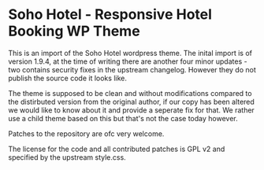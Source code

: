 # Soho Hotel - Responsive Hotel Booking WP Theme

This is an import of the Soho Hotel wordpress theme. The inital import
is of version 1.9.4, at the time of writing there are another four
minor updates - two contains security fixes in the upstream
changelog. However they do not publish the source code it looks like.

The theme is supposed to be clean and without modifications compared
to the distirbuted version from the original author, if our copy has
been altered we would like to know about it and provide a seperate fix
for that. We rather use a child theme based on this but that's not the
case today however.

Patches to the repository are ofc very welcome.

The license for the code and all contributed patches is GPL v2 and
specified by the upstream style.css.
